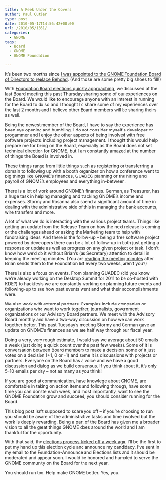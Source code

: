 ```yaml
---
title: A Peek Under the Covers
author: Paul Cutler
type: post
date: 2010-05-17T14:56:42+00:00
url: /2010/05/1361/
categories:
  - GNOME
tags:
  - Board
  - GNOME
  - GNOME Foundation

---
```

It&#8217;s been two months since [I was appointed to the GNOME Foundation Board of Directors to replace Behdad][1]. (And those are some pretty big shoes to fill!)

With [Foundation Board elections quickly approaching][2], we discussed at the last Board meeting this past Thursday sharing some of our experiences on the Board. We would like to encourage anyone with an interest in running for the Board to do so and I thought I&#8217;d share some of my experiences over the last 2 months and I believe other Board members will be sharing theirs as well.

Being the newest member of the Board, I have to say the experience has been eye opening and humbling. I do not consider myself a developer or progammer and I enjoy the other aspects of being involved with free software projects, including project management. I thought this would help prepare me for being on the Board, especially as the Board does not set technical direction for GNOME, but I am constantly amazed at the number of things the Board is involved in.

These things range from little things such as registering or transferring a domain to following up with a booth organizer on how a conference went to big things like GNOME&#8217;s finances, GUADEC planning or the hiring and payroll of GNOME&#8217;s employees and everything in-between.

There is a lot of work around GNOME&#8217;s finances. German, as Treasurer, has a huge task in helping managing and tracking GNOME&#8217;s income and expenses. Stormy and Rosanna also spend a significant amount of time in dealing with the administrative side of this in managing the bank accounts, wire transfers and more.

A lot of what we do is interacting with the various project teams. Things like getting an update from the Release Team on how the next release is coming or the challenges ahead or asking the Marketing team to help with fundraising ideas. And there is the follow-up &#8211; being a free software project powered by developers there can be a lot of follow-up in both just getting a response or update as well as progress on any given project or task. I don&#8217;t know how we&#8217;d do it without Brian&#8217;s (as Secretary) attention to detail in keeping the meeting minutes. (You are [reading the meeting minutes][3] after Brian sends them to the Foundation list every two weeks, aren&#8217;t you?)

There is also a focus on events. From planning GUADEC (did you know we&#8217;re aleady working on the Desktop Summit for 2011 to be co-hosted with KDE?) to hackfests we are constantly working on planning future events and following-up to see how past events went and what their accomplishments were.

We also work with external partners. Examples include companies or organizations who want to work together, journalists, government organizations or our Advisory Board partners. We meet with the Advisory Board monthly and have a two-way discussion on how we can work together better. This past Tuesday&#8217;s meeting Stormy and German gave an update on GNOME&#8217;s finances as we are half way through our fiscal year.

Doing a very, very rough estimate, I would say we average about 50 emails a week (just doing a quick count over the past few weeks). Some of it is conversation between Board members to make a decision, some of it just votes on a decision (+1, 0 or -1) and some it is discussions with projects or partners. Everyone on the Board has a voice and we have a good discussion and dialog as we build consensus. If you think about it, it&#8217;s only 5-10 emails per day &#8211; not as many as you think!

If you are good at communication, have knowlege about GNOME, are comfortable in taking on action items and following through, have some time you can donate each week, and most importantly, want to see the GNOME Foundation grow and succeed, you should consider running for the Board.

This blog post isn&#8217;t supposed to scare you off &#8211; if you&#8217;re choosing to run you should be aware of the administrative tasks and time involved but the work is deeply rewarding. Being a part of the Board has given me a broader vision to all the great things GNOME does around the world and I am thankful for the opportunity.

With that said, the [elections process kicked off a week ago][2]. I&#8217;ll be the first to put my hand up this election cycle and announce my candidacy. I&#8217;ve sent in my email to the Foundation-Announce and Elections lists and it should be moderated and appear soon. I would be honored and humbled to serve the GNOME community on the Board for the next year.

You should run too. Help make GNOME better. Yes, you.

 [1]: http://mail.gnome.org/archives/foundation-list/2010-March/msg00134.html
 [2]: http://mail.gnome.org/archives/foundation-list/2010-May/msg00000.html
 [3]: http://mail.gnome.org/archives/foundation-list/2010-May/msg00003.html
